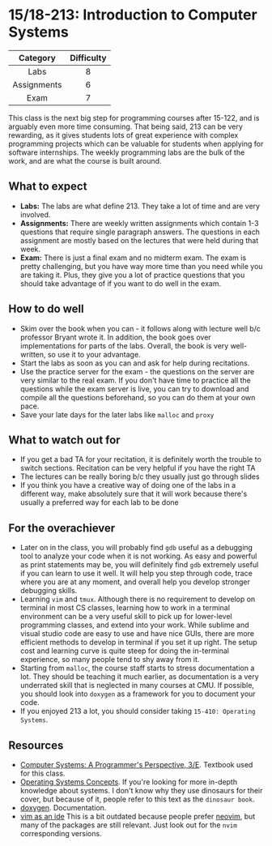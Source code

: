 # 15/18-213: Introduction to Computer Systems

| Category    | Difficulty |
|:-:          | :-:        |
| Labs        | 8          |
| Assignments | 6          |
| Exam        | 7          |

This class is the next big step for programming courses after 15-122, and is
arguably even more time consuming. That being said, 213 can be very rewarding,
as it gives students lots of great experience with complex programming projects
which can be valuable for students when applying for software internships.
The weekly programming labs are the bulk of the work, and are
what the course is built around.

## What to expect

- **Labs:** The labs are what define 213. They take a lot of time and are very involved.
- **Assignments:** There are weekly written assignments which contain 1-3 questions that require single paragraph answers. The questions in each assignment are mostly based on the lectures that were held during that week.
- **Exam:** There is just a final exam and no midterm exam. The exam is pretty challenging, but you have way more time than you need while you are taking it. Plus, they give you a lot of practice questions that you should take advantage of if you want to do well in the exam.

## How to do well

- Skim over the book when you can - it follows along with lecture well b/c professor Bryant wrote it.
  In addition, the book goes over implementations for parts of the labs.
  Overall, the book is very well-written, so use it to your advantage.
- Start the labs as soon as you can and ask for help during recitations.
- Use the practice server for the exam - the questions on the server are very similar to the real exam. 
  If you don't have time to practice all the questions while the exam server is live, you can 
  try to download and compile all the questions beforehand, so you can do them at your own pace.
- Save your late days for the later labs like `malloc` and `proxy`

## What to watch out for

- If you get a bad TA for your recitation, it is definitely worth the trouble to switch sections. Recitation can be very helpful if you have the right TA
- The lectures can be really boring b/c they usually just go through slides
- If you think you have a creative way of doing one of the labs in a different way, make absolutely sure that it will work because there's usually a preferred way for each lab to be done

## For the overachiever

- Later on in the class, you will probably find `gdb` useful as a debugging
  tool to analyze your code when it is not working. As easy and powerful as
  print statements may be, you will definitely find `gdb` extremely useful 
  if you can learn to use it well. It will help you step through code, trace
  where you are at any moment, and overall help you develop stronger debugging skills.
- Learning `vim` and `tmux`. Although there is no requirement to develop on terminal in most CS classes, learning how to work in a terminal environment can be a very useful skill to pick up for lower-level programming classes, and extend into your work. While sublime and visual studio code are easy to use and have nice GUIs, there are more efficient methods to develop in terminal if you set it up right. The setup cost and learning curve is quite steep for doing the in-terminal experience, so many people tend to shy away from it.
- Starting from `malloc`, the course staff starts to stress documentation a lot. They should be teaching it much earlier, as documentation is a very underrated skill that is neglected in many courses at CMU. If possible, you should look into `doxygen` as a framework for you to document your code.
- If you enjoyed 213 a lot, you should consider taking `15-410: Operating Systems`.

## Resources

- [Computer Systems: A Programmer's Perspective, 3/E](https://amzn.to/3Qy1akH). Textbook used for this class.
- [Operating Systems Concepts](https://amzn.to/3N6vgsG). If you're looking for more in-depth knowledge about systems. I don't know why they use dinosaurs for their cover, but because of it, people refer to this text as the `dinosaur book`.
- [doxygen](http://www.doxygen.nl/). Documentation.
- [vim as an ide](https://github.com/jez/vim-as-an-ide) This is a bit outdated because people prefer [neovim](https://neovim.io/), but many of the packages are still relevant. Just look out for the `nvim` corresponding versions.
